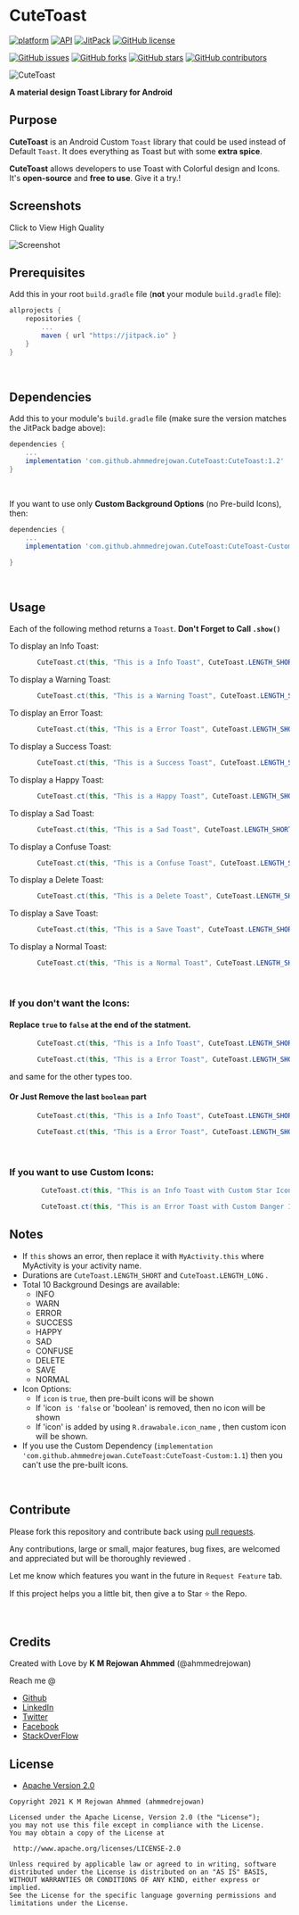 # CuteToast


[![platform](https://img.shields.io/badge/platform-Android-yellow.svg)](https://www.android.com)
 [![API](https://img.shields.io/badge/API-21%2B-brightgreen.svg?style=flat)](https://android-arsenal.com/api?level=21) [![JitPack](https://img.shields.io/jitpack/v/github/ahmmedrejowan/CuteToast)](https://jitpack.io/#ahmmedrejowan/CuteToast) [![GitHub license](https://img.shields.io/github/license/ahmmedrejowan/CuteToast)](https://github.com/ahmmedrejowan/CuteToast/blob/master/LICENSE)  
 
[![GitHub issues](https://img.shields.io/github/issues/ahmmedrejowan/CuteToast)](https://github.com/ahmmedrejowan/CuteToast/issues) [![GitHub forks](https://img.shields.io/github/forks/ahmmedrejowan/CuteToast)](https://github.com/ahmmedrejowan/CuteToast/network) [![GitHub stars](https://img.shields.io/github/stars/ahmmedrejowan/CuteToast)](https://github.com/ahmmedrejowan/CuteToast/stargazers) [![GitHub contributors](https://img.shields.io/github/contributors/ahmmedrejowan/cutetoast)](https://github.com/ahmmedrejowan/CuteToast/graphs/contributors)

![CuteToast](https://user-images.githubusercontent.com/42619122/117730837-d9e6cd00-b20e-11eb-94fb-3bd3582d4800.png)

**A material design Toast Library for Android**

## Purpose

**CuteToast** is an Android Custom `Toast` library that could be used instead of Default `Toast`. It does everything as Toast but with some **extra spice**.

**CuteToast** allows developers to use Toast with Colorful design and Icons. It's **open-source** and **free to use**. 
Give it a try.!

## Screenshots

Click to View High Quality

![Screenshot](https://user-images.githubusercontent.com/42619122/117723451-35f82400-b204-11eb-8914-d5ce84ccbbee.jpg)


## Prerequisites

Add this in your root `build.gradle` file (**not** your module `build.gradle` file):

```gradle
allprojects {
	repositories {
		...
		maven { url "https://jitpack.io" }
	}
}
```
<br/>

## Dependencies

Add this to your module's `build.gradle` file (make sure the version matches the JitPack badge above):

```gradle
dependencies {
	...
	implementation 'com.github.ahmmedrejowan.CuteToast:CuteToast:1.2'
}
```
<br/>

If you want to use only **Custom Background Options** (no Pre-build Icons), then:

```gradle
dependencies {
	...
	implementation 'com.github.ahmmedrejowan.CuteToast:CuteToast-Custom:1.2'

}
```
<br/>

## Usage

Each of the following method returns a `Toast`. **Don't Forget to Call `.show()`**

To display an Info Toast:

``` java
       CuteToast.ct(this, "This is a Info Toast", CuteToast.LENGTH_SHORT, CuteToast.INFO, true).show();
```
To display a Warning Toast:

``` java
       CuteToast.ct(this, "This is a Warning Toast", CuteToast.LENGTH_SHORT, CuteToast.WARN, true).show();
```
To display an Error Toast:

``` java
       CuteToast.ct(this, "This is a Error Toast", CuteToast.LENGTH_SHORT, CuteToast.ERROR, true).show();
```
To display a Success Toast:

``` java
       CuteToast.ct(this, "This is a Success Toast", CuteToast.LENGTH_SHORT, CuteToast.SUCCESS, true).show();
```
To display a Happy Toast:

``` java
       CuteToast.ct(this, "This is a Happy Toast", CuteToast.LENGTH_SHORT, CuteToast.HAPPY, true).show();
```
To display a Sad Toast:

``` java
       CuteToast.ct(this, "This is a Sad Toast", CuteToast.LENGTH_SHORT, CuteToast.SAD, true).show();
```
To display a Confuse Toast:

``` java
       CuteToast.ct(this, "This is a Confuse Toast", CuteToast.LENGTH_SHORT, CuteToast.CONFUSE, true).show();
```
To display a Delete Toast:

``` java
       CuteToast.ct(this, "This is a Delete Toast", CuteToast.LENGTH_SHORT, CuteToast.DELETE, true).show();
```
To display a Save Toast:

``` java
       CuteToast.ct(this, "This is a Save Toast", CuteToast.LENGTH_SHORT, CuteToast.SAVE, true).show();
```
To display a Normal Toast:

``` java
       CuteToast.ct(this, "This is a Normal Toast", CuteToast.LENGTH_SHORT, CuteToast.NORMAL, true).show();
```

<br/>

### If you don't want the Icons:
#### Replace `true` to `false` at the end of the statment.

``` java
       CuteToast.ct(this, "This is a Info Toast", CuteToast.LENGTH_SHORT, CuteToast.INFO, false).show();
```

``` java
       CuteToast.ct(this, "This is a Error Toast", CuteToast.LENGTH_SHORT, CuteToast.ERROR, false).show();
```

and same for the other types too. 

#### Or Just Remove the last `boolean` part

``` java
       CuteToast.ct(this, "This is a Info Toast", CuteToast.LENGTH_SHORT, CuteToast.INFO).show();
```

``` java
       CuteToast.ct(this, "This is a Error Toast", CuteToast.LENGTH_SHORT, CuteToast.ERROR).show();
```

<br/>

### If you want to use Custom Icons:

``` java
        CuteToast.ct(this, "This is an Info Toast with Custom Star Icon", CuteToast.LENGTH_SHORT, CuteToast.INFO, R.drawable.ic_star).show();
```

``` java
        CuteToast.ct(this, "This is an Error Toast with Custom Danger Icon", CuteToast.LENGTH_SHORT, CuteToast.ERROR, R.drawable.danger_ic).show();
```

## Notes


* If `this` shows an error, then replace it with `MyActivity.this` where MyActivity is your activity name.
* Durations are `CuteToast.LENGTH_SHORT` and `CuteToast.LENGTH_LONG` .
* Total 10 Background Desings are available:
	- INFO
	- WARN
	- ERROR
	- SUCCESS
	- HAPPY
	- SAD
	- CONFUSE
	- DELETE
	- SAVE
	- NORMAL
* Icon Options:
	- If `icon` is `true`, then pre-built icons will be shown
	- If 'icon` is 'false` or 'boolean' is removed, then no icon will be shown
	- If 'icon' is added by using `R.drawabale.icon_name` , then custom icon will be shown.
* If you use the Custom Dependency (`implementation 'com.github.ahmmedrejowan.CuteToast:CuteToast-Custom:1.1`) then you can't use the pre-built icons.



<br/>


## Contribute

Please fork this repository and contribute back using [pull requests](https://github.com/ahmmedrejowan/CuteToast/pulls).

Any contributions, large or small, major features, bug fixes, are welcomed and appreciated
but will be thoroughly reviewed .

Let me know which features you want in the future in `Request Feature` tab. 

If this project helps you a little bit, then give a to Star ⭐ the Repo. 

<br/>


## Credits

Created with Love by **K M Rejowan Ahmmed** (@ahmmedrejowan)

Reach me @
* [Github](https://github.com/ahmmedrejowan) 
* [LinkedIn](https://www.linkedin.com/in/ahmmedrejowan)
* [Twitter](https://twitter.com/ahmmedrejowan)
* [Facebook](https://facebook.com/ahmmedrejowan)
* [StackOverFlow](https://stackoverflow.com/users/9932194/k-m-rejowan-ahmmed)




## License

* [Apache Version 2.0](http://www.apache.org/licenses/LICENSE-2.0.html)

```
Copyright 2021 K M Rejowan Ahmmed (ahmmedrejowan)

Licensed under the Apache License, Version 2.0 (the "License");
you may not use this file except in compliance with the License.
You may obtain a copy of the License at

 http://www.apache.org/licenses/LICENSE-2.0

Unless required by applicable law or agreed to in writing, software
distributed under the License is distributed on an "AS IS" BASIS,
WITHOUT WARRANTIES OR CONDITIONS OF ANY KIND, either express or implied.
See the License for the specific language governing permissions and
limitations under the License.

```




